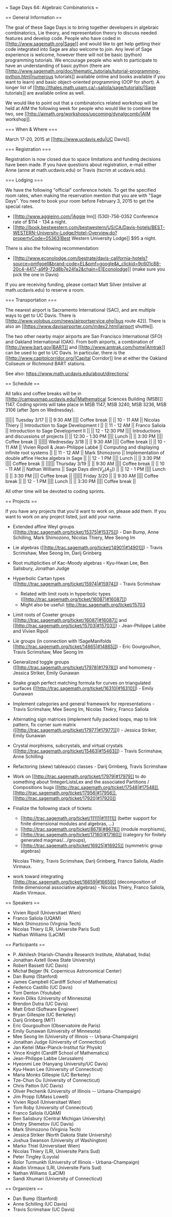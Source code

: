 = Sage Days 64: Algebraic Combinatorics =

== General Information ==

The goal of these Sage Days is to bring together developers in algebraic combinatorics, Lie theory, and representation theory
to discuss needed features and develop code. People who have coded in [[http://www.sagemath.org|Sage]] and would like to get help getting their
code integrated into Sage are also welcome to join.
Any level of Sage experience is welcome, however there will not be basic (python) programming tutorials. We encourage people who wish to participate to have an understanding of basic python (there are [[http://www.sagemath.org/doc/thematic_tutorials/tutorial-programming-python.html|numerous tutorials]] available online and books available if you want to learn) and basic object-oriented programming (OOP for short). A longer list of [[http://thales.math.uqam.ca/~saliola/sage/tutorials/|Sage tutorials]] are available online as well.

We would like to point out that a combinatorics related workshop will be held at AIM the following week for people who would like to combine the two, see [[http://aimath.org/workshops/upcoming/dynalgcomb/|AIM workshop]].

=== When & Where ===

March 17-20, 2015 at [[http://www.ucdavis.edu|UC Davis]].

=== Registration ===

Registration is now closed due to space limitations and funding decisions have been made. If you have questions about registration, e-mail either Anne (anne at math.ucdavis.edu) or Travis (tscrim at ucdavis.edu).

=== Lodging ===

We have the following "official" conference hotels. To get the specified room rates, when making the reservation mention that you are with "Sage Days".
You need to book your room before February 3, 2015 to get the special rates.

 * [[http://www.aggieinn.com/|Aggie Inn]] (530)-756-0352 Conference rate of $114 - 134 a night.
 * [[http://book.bestwestern.com/bestwestern/US/CA/Davis-hotels/BEST-WESTERN-University-Lodge/Hotel-Overview.do?propertyCode=05363|Best Western University Lodge]] $95 a night.

There is also the following recommendation:

 * [[http://www.econolodge.com/bestrate/davis-california-hotels?source=pmfgoell&brand-code=EL&pmf=google&k_clickid=9c601c88-20c4-4417-a9f9-72d8b7e24fa2&chain=E|Econolodge]] (make sure you pick the one in Davis)

If you are receiving funding, please contact Matt Silver (mtsilver at math.ucdavis.edu) to reserve a room.

=== Transportation ===

The nearest airport is Sacramento International (SAC), and are multiple ways to get to UC Davis. There is [[http://www.yolobus.com/news/airportservice.php|bus route 42]]. There is also an [[https://www.davisairporter.com/index2.html|airport shuttle]].

The two other nearby major airports are San Francisco International (SFO) and Oakland International (OAK). From both airports, a combination of [[http://www.bart.gov|BART]] and [[http://www.amtrak.com/home|Amtrak]] can be used to get to UC Davis. In particular, there is the [[http://www.capitolcorridor.org/|Capital Corridor]] line at either the Oakland Coliseum or Richmond BART stations.

See also: https://www.math.ucdavis.edu/about/directions/

== Schedule ==

All talks and coffee breaks will be in [[http://campusmap.ucdavis.edu/|Mathematical Sciences Building (MSB)]] 1147.
Coding sprints will take place in MSB 1147, MSB 3240, MSB 3236, MSB 3106 (after 3pm on Wednesday).


|||||| Tuesday 3/17 ||
|| 9:30 AM |||| Coffee break ||
|| 10 - 11 AM || Nicolas Thiery || Introduction to Sage Development I ||
|| 11 - 12 AM || Franco Saliola || Introduction to Sage Development II ||
|| 12 - 12:30 PM |||| Introductions and discussions of projects ||
|| 12:30 - 1:30 PM |||| Lunch ||
|| 3:30 PM |||| Coffee break ||
|||||| Wednesday 3/18 ||
|| 9:30 AM |||| Coffee break ||
|| 10 - 11 AM || Vivien Ripoll & Jean-Philippe Labbé || Computing and displaying infinite root systems ||
|| 11 - 12 AM || Mark Shimozono || Implementation of double affine Hecke algebra in Sage ||
|| 12 - 1 PM |||| Lunch ||
|| 3:30 PM |||| Coffee break ||
|||||| Thursday 3/19 ||
|| 9:30 AM |||| Coffee break ||
|| 10 - 11 AM || Nathan Williams || Sage Days $dim(V_{\rho}(A_3))$ ||
|| 12 - 1 PM |||| Lunch ||
|| 3:30 PM |||| Coffee break ||
|||||| Friday 3/20 ||
|| 9:30 AM |||| Coffee break ||
|| 12 - 1 PM |||| Lunch ||
|| 3:30 PM |||| Coffee break ||

All other time will be devoted to coding sprints.

== Projects ==

If you have any projects that you'd want to work on, please add them. If you want to work on any project listed, just add your name.

 * Extended affine Weyl groups ([[http://trac.sagemath.org/ticket/15375|#15375]]) - Dan Bump, Anne Schilling, Mark Shimozono, Nicolas Thiery, Mee Seong Im
 * Lie algebras ([[http://trac.sagemath.org/ticket/14901|#14901]]) - Travis Scrimshaw, Mee Seong Im, Darij Grinberg
 * Root multiplicities of Kac-Moody algebras - Kyu-Hwan Lee, Ben Salisbury, Jonathan Judge
 * Hyperbolic Cartan types ([[http://trac.sagemath.org/ticket/15974|#15974]]) - Travis Scrimshaw
   * Related with limit roots in hyperbolic types ([[http://trac.sagemath.org/ticket/16087|#16087]])
   * Might also be useful: http://trac.sagemath.org/ticket/15703
 * Limit roots of Coxeter groups ([[http://trac.sagemath.org/ticket/16087|#16087]] and [[http://trac.sagemath.org/ticket/15703|#15703]]) - Jean-Philippe Labbe and Vivien Ripoll
 * Lie groups (in connection with !SageManifolds [[http://trac.sagemath.org/ticket/14865|#14865]]) - Eric Gourgoulhon, Travis Scrimshaw, Mee Seong Im
 * Generalized toggle groups ([[http://trac.sagemath.org/ticket/17978|#17978]]) and homomesy - Jessica Striker, Emily Gunawan
 * Snake graph perfect matching formula for curves on triangulated surfaces ([[http://trac.sagemath.org/ticket/16310|#16310]]) - Emily Gunawan
 * Implement categories and general framework for representations - Travis Scrimshaw, Mee Seong Im, Nicolas Thiéry, Franco Saliola
 * Alternating sign matrices (implement fully packed loops, map to link pattern, fix corner sum matrix ([[http://trac.sagemath.org/ticket/17977|#17977]])) - Jessica Striker, Emily Gunawan
 * Crystal morphisms, subcrystals, and virtual crystals ([[http://trac.sagemath.org/ticket/15463|#15463]]) - Travis Scrimshaw, Anne Schilling
 * Refactoring (skew) tableau(x) classes - Darij Grinberg, Travis Scrimshaw
 * Work on [[http://trac.sagemath.org/ticket/17979|#17979]] to do something about !IntegerListsLex and the associated Partitions / Compositions bugs [[http://trac.sagemath.org/ticket/17548|#17548]], [[http://trac.sagemath.org/ticket/17956|#17956]], [[http://trac.sagemath.org/ticket/17920|#17920]]

 * Finalize the following stack of tickets:
   * [[http://trac.sagemath.org/ticket/11111|#11111]] (better support for finite dimensional modules and algebras, ...)
   * [[http://trac.sagemath.org/ticket/8678|#8678]] (module morphisms),
   * [[http://trac.sagemath.org/ticket/17160|#17160]] (category for finitely generated magmas/.../groups),
   * [[http://trac.sagemath.org/ticket/16925|#16925]] (symmetric group algebras)

   Nicolas Thiéry, Travis Scrimshaw, Darij Grinberg, Franco Saliola, Aladin Virmaux.

 * work toward integrating [[http://trac.sagemath.org/ticket/16659|#16659]] (decomposition of finite dimensional associative algebras) -    Nicolas Thiéry, Franco Saliola, Aladin Virmaux.



== Speakers ==

 * Vivien Ripoll (Universitaet Wien)
 * Franco Saliola (UQAM)
 * Mark Shimozono (Virginia Tech)
 * Nicolas Thiery (LRI, Universite Paris Sud)
 * Nathan Williams (LaCIM)

== Participants ==

 * P. Akhilesh (Harish-Chandra Research Institute, Allahabad, India)
 * Jonathan Axtell (Iowa State University)
 * Robert Bassett (UC Davis)
 * Michał Bejger (N. Copernicus Astronomical Center) 
 * Dan Bump (Stanford)
 * James Campbell (Cardiff School of Mathematics)
 * Federico Castillo (UC Davis)
 * Tom Denton (Youtube)
 * Kevin Dilks (University of Minnesota)
 * Brendon Dutra (UC Davis)
 * Matt Erbst (Software Engineer)
 * Bryan Gillespie (UC Berkeley)
 * Darij Grinberg (MIT)
 * Eric Gourgoulhon (Observatoire de Paris)
 * Emily Gunawan (University of Minnesota)
 * Mee Seong Im (University of Illinois -- Urbana-Champaign)
 * Jonathan Judge (University of Connecticut)
 * Jan Keitel (Max-Planck-Institut für Physik)
 * Vince Knight (Cardiff School of Mathematics)
 * Jean-Philippe Labbe (Jerusalem)
 * Hyeonmi Lee (Hanyang University/UC Davis)
 * Kyu-Hwan Lee (University of Connecticut)
 * Maria Monks Gillespie (UC Berkeley)
 * Tze-Chun Ou (University of Connecticut)
 * Chris Patton (UC Davis)
 * Oliver Pechenik (University of Illinois -- Urbana-Champaign)
 * Jim Propp (UMass Lowell)
 * Vivien Ripoll (Universitaet Wien)
 * Tom Roby (University of Connecticut)
 * Franco Saliola (UQAM)
 * Ben Salisbury (Central Michigan University)
 * Dmitry Shemetov (UC Davis)
 * Mark Shimozono (Virginia Tech)
 * Jessica Striker (North Dakota State University)
 * Joshua Swanson (University of Washington)
 * Marko Thiel (Universitaet Wien)
 * Nicolas Thiery (LRI, Universite Paris Sud)
 * Peter Tingley (Loyola)
 * Bolor Turmunkh (University of Illinois - Urbana-Champaign)
 * Aladin Virmaux (LRI, Universite Paris Sud)
 * Nathan Williams (LaCIM)
 * Sandi Xhumari (University of Connecticut)

== Organizers ==

 * Dan Bump (Stanford)
 * Anne Schilling (UC Davis)
 * Travis Scrimshaw (UC Davis)
